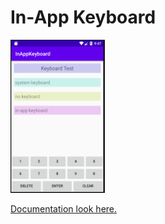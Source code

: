 # In-App Keyboard

<img src="https://github.com/MargaritaOstrovskaia/Android---InAppKeyboard/blob/master/screenshots/screen.png" height="30%" width="30%">
 
[Documentation look here.](https://github.com/MargaritaOstrovskaia/Android---InAppKeyboard/wiki/In-App-Keyboard)
